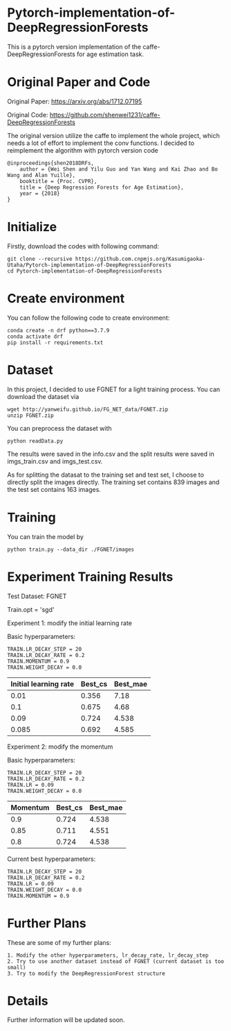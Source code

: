 # Pytorch-implementation-of-DeepRegressionForests
This is a pytorch version implementation of the caffe-DeepRegressionForests for age estimation task.

# Original Paper and Code
Original Paper: https://arxiv.org/abs/1712.07195

Original Code: https://github.com/shenwei1231/caffe-DeepRegressionForests

The original version utilize the caffe to implement the whole project, which needs a lot of effort to implement the conv functions. I decided to reimplement the algorithm with pytorch version code

    @inproceedings{shen2018DRFs,
        author = {Wei Shen and Yilu Guo and Yan Wang and Kai Zhao and Bo Wang and Alan Yuille},
        booktitle = {Proc. CVPR},
        title = {Deep Regression Forests for Age Estimation},
        year = {2018}
    }
# Initialize
Firstly, download the codes with following command:

    git clone --recursive https://github.com.cnpmjs.org/Kasumigaoka-Utaha/Pytorch-implementation-of-DeepRegressionForests
    cd Pytorch-implementation-of-DeepRegressionForests
# Create environment
You can follow the following code to create environment:

    conda create -n drf python==3.7.9
    conda activate drf
    pip install -r requirements.txt

# Dataset 
In this project, I decided to use FGNET for a light training process. You can download the dataset via

    wget http://yanweifu.github.io/FG_NET_data/FGNET.zip
    unzip FGNET.zip

You can preprocess the dataset with 

    python readData.py
    
The results were saved in the info.csv and the split results were saved in imgs_train.csv and imgs_test.csv.

As for splitting the datasat to the training set and test set, I choose to directly split the images directly. The training set contains 839 images and the test set contains 163 images.

# Training
You can train the model by 

    python train.py --data_dir ./FGNET/images

# Experiment Training Results

Test Dataset: FGNET

Train.opt = 'sgd'

Experiment 1: modify the initial learning rate

Basic hyperparameters:
    
    TRAIN.LR_DECAY_STEP = 20
    TRAIN.LR_DECAY_RATE = 0.2
    TRAIN.MOMENTUM = 0.9
    TRAIN.WEIGHT_DECAY = 0.0

|Initial learning rate|Best_cs|Best_mae|
|----|-----|-----|
|0.01|0.356|7.18|
|0.1|0.675|4.68|
|0.09|0.724|4.538|
|0.085|0.692|4.585|

Experiment 2: modify the momentum

Basic hyperparameters:
    
    TRAIN.LR_DECAY_STEP = 20
    TRAIN.LR_DECAY_RATE = 0.2
    TRAIN.LR = 0.09
    TRAIN.WEIGHT_DECAY = 0.0

|Momentum|Best_cs|Best_mae|
|----|-----|-----|
|0.9|0.724|4.538|
|0.85|0.711|4.551|
|0.8|0.724|4.538|


Current best hyperparameters:

    TRAIN.LR_DECAY_STEP = 20
    TRAIN.LR_DECAY_RATE = 0.2
    TRAIN.LR = 0.09
    TRAIN.WEIGHT_DECAY = 0.0
    TRAIN.MOMENTUM = 0.9

# Further Plans
These are some of my further plans:

    1. Modify the other hyperparameters, lr_decay_rate, lr_decay_step
    2. Try to use another dataset instead of FGNET (current dataset is too small)
    3. Try to modify the DeepRegressionForest structure 

# Details
Further information will be updated soon.
